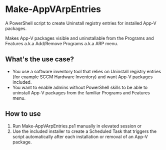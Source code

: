 # Make-AppVArpEntries
A PowerShell script to create Uninstall registry entries for installed App-V packages. 

Makes App-V packages visible and uninstallable from the Programs and Features a.k.a Add/Remove Programs a.k.a ARP menu.

## What's the use case?

* You use a software inventory tool that relies on Uninstall registry entries (for example SCCM Hardware Inventory) and want App-V packages included.
* You want to enable admins without PowerShell skills to be able to uninstall App-V packages from the familiar Programs and Features menu.

## How to use

1. Run Make-AppVArpEntries.ps1 manually in elevated session or
2. Use the included installer to create a Scheduled Task that triggers the script automatically after each installation or removal of an App-V package.

